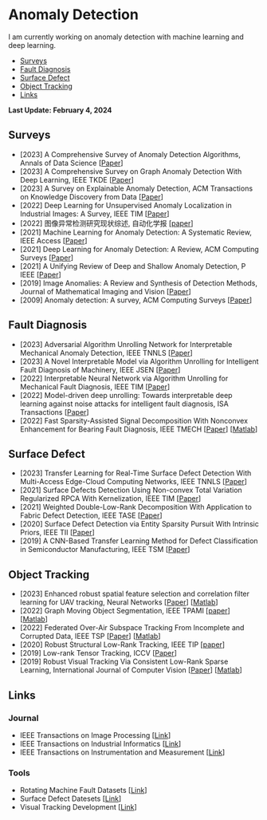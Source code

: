 # Anomaly Detection
I am currently working on anomaly detection with machine learning and deep learning.
- [Surveys](#Surveys)
- [Fault Diagnosis](#Fault_Diagnosis)
- [Surface Defect](#Surface_Defect)
- [Object Tracking](#Object_Tracking)
- [Links](#Links)

<strong> Last Update: February 4, 2024 </strong>


<a name="Surveys" />

## Surveys
- [2023] A Comprehensive Survey of Anomaly Detection Algorithms, Annals of Data Science [[Paper](https://link.springer.com/article/10.1007/s40745-021-00362-9)]
- [2023] A Comprehensive Survey on Graph Anomaly Detection With Deep Learning, IEEE TKDE  [[Paper](https://ieeexplore.ieee.org/abstract/document/9565320)]
- [2023] A Survey on Explainable Anomaly Detection, ACM Transactions on Knowledge Discovery from Data [[Paper](https://dl.acm.org/doi/full/10.1145/3609333)]
- [2022] Deep Learning for Unsupervised Anomaly Localization in Industrial Images: A Survey, IEEE TIM [[Paper](https://ieeexplore.ieee.org/abstract/document/9849507)]
- [2022] 图像异常检测研究现状综述, 自动化学报 [[paper](http://www.aas.net.cn/cn/article/doi/10.16383/j.aas.c200956)]
- [2021] Machine Learning for Anomaly Detection: A Systematic Review, IEEE Access  [[Paper](https://ieeexplore.ieee.org/abstract/document/9439459)]
- [2021] Deep Learning for Anomaly Detection: A Review, ACM Computing Surveys [[Paper](https://dl.acm.org/doi/abs/10.1145/3439950)]
- [2021] A Unifying Review of Deep and Shallow Anomaly Detection, P IEEE [[Paper](https://ieeexplore.ieee.org/abstract/document/9347460)]
- [2019] Image Anomalies: A Review and Synthesis of Detection Methods, Journal of Mathematical Imaging and Vision [[Paper](https://link.springer.com/article/10.1007/s10851-019-00885-0)]
- [2009] Anomaly detection: A survey, ACM Computing Surveys [[Paper](https://dl.acm.org/doi/abs/10.1145/1541880.1541882)]

  
<a name="Fault_Diagnosis" />

## Fault Diagnosis
- [2023] Adversarial Algorithm Unrolling Network for Interpretable Mechanical Anomaly Detection, IEEE TNNLS  [[Paper](https://ieeexplore.ieee.org/abstract/document/10070389)]
- [2023] A Novel Interpretable Model via Algorithm Unrolling for Intelligent Fault Diagnosis of Machinery, IEEE JSEN  [[Paper](https://ieeexplore.ieee.org/abstract/document/10323305)]
- [2022] Interpretable Neural Network via Algorithm Unrolling for Mechanical Fault Diagnosis, IEEE TIM  [[Paper](https://ieeexplore.ieee.org/abstract/document/9817047)]
- [2022] Model-driven deep unrolling: Towards interpretable deep learning against noise attacks for intelligent fault diagnosis, ISA Transactions  [[Paper](https://www.sciencedirect.com/science/article/abs/pii/S0019057822000878)]
- [2022] Fast Sparsity-Assisted Signal Decomposition With Nonconvex Enhancement for Bearing Fault Diagnosis, IEEE TMECH [[Paper](https://ieeexplore.ieee.org/abstract/document/9512403)] [[Matlab](https://github.com/ZhaoZhibin/Fast_SASD)]



<a name="Surface_Defect" />

## Surface Defect
- [2023] Transfer Learning for Real-Time Surface Defect Detection With Multi-Access Edge-Cloud Computing Networks, IEEE TNNLS [[Paper](https://ieeexplore.ieee.org/abstract/document/10206024)]
- [2021] Surface Defects Detection Using Non-convex Total Variation Regularized RPCA With Kernelization, IEEE TIM [[Paper](https://ieeexplore.ieee.org/abstract/document/9346005)]
- [2021] Weighted Double-Low-Rank Decomposition With Application to Fabric Defect Detection, IEEE TASE [[Paper](https://ieeexplore.ieee.org/abstract/document/9123438)]
- [2020] Surface Defect Detection via Entity Sparsity Pursuit With Intrinsic Priors, IEEE TII [[Paper](https://ieeexplore.ieee.org/abstract/document/8717723)]
- [2019] A CNN-Based Transfer Learning Method for Defect Classification in Semiconductor Manufacturing, IEEE TSM [[Paper](https://ieeexplore.ieee.org/abstract/document/8839832)]



<a name="Object_Tracking" />

## Object Tracking
- [2023] Enhanced robust spatial feature selection and correlation filter learning for UAV tracking, Neural Networks [[Paper](https://www.sciencedirect.com/science/article/abs/pii/S0893608023000035)] [[Matlab](https://github.com/HonglinChu/EFSCF)]
- [2022] Graph Moving Object Segmentation, IEEE TPAMI [[paper](https://ieeexplore.ieee.org/abstract/document/9288631)] [[Matlab](https://github.com/jhonygiraldo/GraphMOS)]
- [2022] Federated Over-Air Subspace Tracking From Incomplete and Corrupted Data, IEEE TSP [[Paper](https://ieeexplore.ieee.org/abstract/document/9808342)] [[Matlab](https://github.com/andrewssobral/distributed-pca)]
- [2020] Robust Structural Low-Rank Tracking, IEEE TIP [[paper](https://ieeexplore.ieee.org/abstract/document/8995776)]
- [2019] Low-rank Tensor Tracking, ICCV [[Paper](https://openaccess.thecvf.com/content_ICCVW_2019/papers/RSL-CV/javed_Low-Rank_Tensor_Tracking_ICCVW_2019_paper.pdf)]
- [2019] Robust Visual Tracking Via Consistent Low-Rank Sparse Learning, International Journal of Computer Vision  [[Paper](https://nlpr.ia.ac.cn/mmc/homepage/tzzhang/tianzhu%20zhang_files/Journal%20Articles/IJCV15_zhang_Low-Rank%20Sparse%20Learning.pdf)] [[Matlab](https://nlpr.ia.ac.cn/mmc/homepage/tzzhang/Project_Tianzhu/zhang_IJCV14/Robust%20Visual%20Tracking%20Via%20Consistent%20Low-Rank%20Sparse.html)]

<a name="Links" />

## Links

### Journal
- IEEE Transactions on Image Processing [[Link](https://ieeexplore.ieee.org/xpl/RecentIssue.jsp?punumber=83)]
- IEEE Transactions on Industrial Informatics [[Link](https://ieeexplore.ieee.org/xpl/RecentIssue.jsp?punumber=9424)]
- IEEE Transactions on Instrumentation and Measurement [[Link](https://ieeexplore.ieee.org/xpl/RecentIssue.jsp?punumber=19)]


### Tools
- Rotating Machine Fault Datasets [[Link](https://github.com/hustcxl/Rotating-machine-fault-data-set)]
- Surface Defect Datesets [[Link](https://github.com/Charmve/Surface-Defect-Detection)]
- Visual Tracking Development [[Link](https://github.com/DavidZhangdw/Visual-Tracking-Development)]




